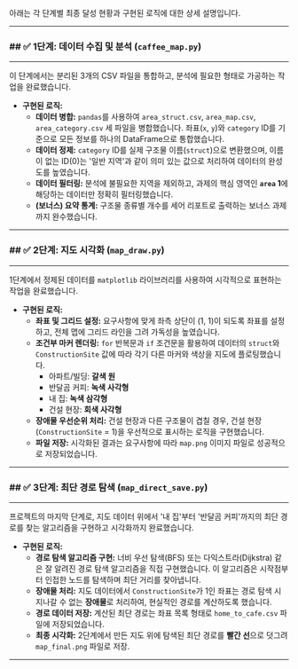 아래는 각 단계별 최종 달성 현황과 구현된 로직에 대한 상세 설명입니다.

---

### ## ✅ 1단계: 데이터 수집 및 분석 (`caffee_map.py`)

****

이 단계에서는 분리된 3개의 CSV 파일을 통합하고, 분석에 필요한 형태로 가공하는 작업을 완료했습니다. 

* **구현된 로직:**
    * **데이터 병합:** `pandas`를 사용하여 `area_struct.csv`, `area_map.csv`, `area_category.csv` 세 파일을 병합했습니다.  좌표(`x`, `y`)와 `category` ID를 기준으로 모든 정보를 하나의 DataFrame으로 통합했습니다.
    * **데이터 정제:** `category` ID를 실제 구조물 이름(`struct`)으로 변환했으며, 이름이 없는 ID(0)는 '일반 지역'과 같이 의미 있는 값으로 처리하여 데이터의 완성도를 높였습니다.
    * **데이터 필터링:** 분석에 불필요한 지역을 제외하고, 과제의 핵심 영역인 **`area` 1**에 해당하는 데이터만 정확히 필터링했습니다. 
    * **(보너스) 요약 통계:** 구조물 종류별 개수를 세어 리포트로 출력하는 보너스 과제까지 완수했습니다. 

---

### ## ✅ 2단계: 지도 시각화 (`map_draw.py`)

****

1단계에서 정제된 데이터를 `matplotlib` 라이브러리를 사용하여 시각적으로 표현하는 작업을 완료했습니다. 

* **구현된 로직:**
    * **좌표 및 그리드 설정:** 요구사항에 맞게 좌측 상단이 (1, 1)이 되도록 좌표를 설정하고, 전체 맵에 그리드 라인을 그려 가독성을 높였습니다. 
    * **조건부 마커 렌더링:** `for` 반복문과 `if` 조건문을 활용하여 데이터의 `struct`와 `ConstructionSite` 값에 따라 각기 다른 마커와 색상을 지도에 플로팅했습니다.
        * 아파트/빌딩: **갈색 원** 
        * 반달곰 커피: **녹색 사각형** 
        * 내 집: **녹색 삼각형** 
        * 건설 현장: **회색 사각형** 
    * **장애물 우선순위 처리:** 건설 현장과 다른 구조물이 겹칠 경우, 건설 현장(`ConstructionSite` = 1)을 우선적으로 표시하는 로직을 구현했습니다. 
    * **파일 저장:** 시각화된 결과는 요구사항에 따라 `map.png` 이미지 파일로 성공적으로 저장되었습니다. 

---

### ## ✅ 3단계: 최단 경로 탐색 (`map_direct_save.py`)

****

프로젝트의 마지막 단계로, 지도 데이터 위에서 '내 집'부터 '반달곰 커피'까지의 최단 경로를 찾는 알고리즘을 구현하고 시각화까지 완료했습니다. 

* **구현된 로직:**
    * **경로 탐색 알고리즘 구현:** 너비 우선 탐색(BFS) 또는 다익스트라(Dijkstra) 같은 잘 알려진 경로 탐색 알고리즘을 직접 구현했습니다.  이 알고리즘은 시작점부터 인접한 노드를 탐색하며 최단 거리를 찾아냅니다.
    * **장애물 처리:** 지도 데이터에서 `ConstructionSite`가 1인 좌표는 경로 탐색 시 지나갈 수 없는 **장애물**로 처리하여, 현실적인 경로를 계산하도록 했습니다. 
    * **경로 데이터 저장:** 계산된 최단 경로는 좌표 목록 형태로 `home_to_cafe.csv` 파일에 저장되었습니다. 
    * **최종 시각화:** 2단계에서 만든 지도 위에 탐색된 최단 경로를 **빨간 선**으로 덧그려 `map_final.png` 파일로 저장. 

---
